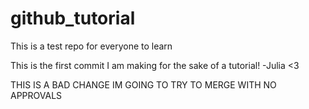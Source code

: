 # github_tutorial
This is a test repo for everyone to learn

This is the first commit I am making for the sake of a tutorial!
-Julia <3

THIS IS A BAD CHANGE IM GOING TO TRY TO MERGE WITH NO APPROVALS